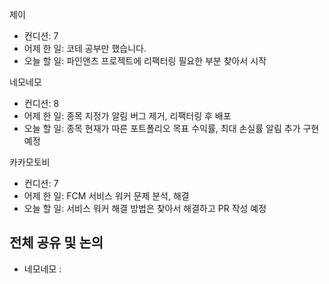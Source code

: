 
제이
- 컨디션: 7
- 어제 한 일: 코테 공부만 했습니다.
- 오늘 할 일: 파인앤츠 프로젝트에 리팩터링 필요한 부분 찾아서 시작

네모네모
- 컨디션: 8
- 어제 한 일: 종목 지정가 알림 버그 제거, 리팩터링 후 배포
- 오늘 할 일: 종목 현재가 따른 포트폴리오 목표 수익률, 최대 손실률 알림 추가 구현 예정

카카모토비
- 컨디션: 7
- 어제 한 일: FCM 서비스 워커 문제 분석, 해결
- 오늘 할 일: 서비스 워커 해결 방법은 찾아서 해결하고 PR 작성 예정
## 전체 공유 및 논의
- 네모네모 : 

